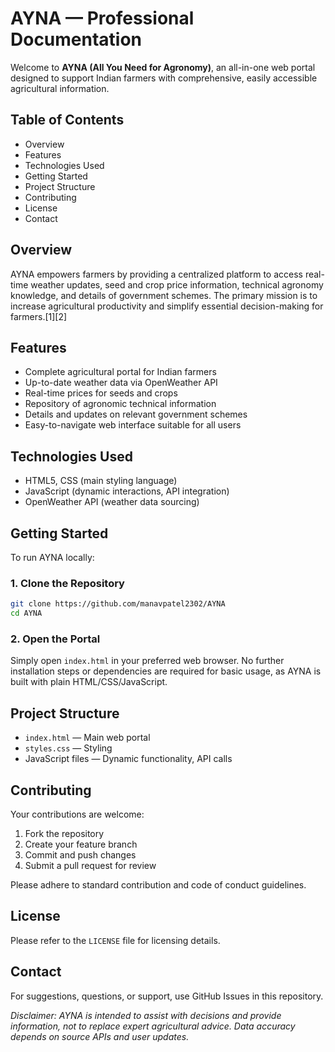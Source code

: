 # AYNA — Professional Documentation

Welcome to **AYNA (All You Need for Agronomy)**, an all-in-one web portal designed to support Indian farmers with comprehensive, easily accessible agricultural information.

## Table of Contents

- Overview
- Features
- Technologies Used
- Getting Started
- Project Structure
- Contributing
- License
- Contact

## Overview

AYNA empowers farmers by providing a centralized platform to access real-time weather updates, seed and crop price information, technical agronomy knowledge, and details of government schemes. The primary mission is to increase agricultural productivity and simplify essential decision-making for farmers.[1][2]

## Features

- Complete agricultural portal for Indian farmers
- Up-to-date weather data via OpenWeather API
- Real-time prices for seeds and crops
- Repository of agronomic technical information
- Details and updates on relevant government schemes
- Easy-to-navigate web interface suitable for all users

## Technologies Used

- HTML5, CSS (main styling language)
- JavaScript (dynamic interactions, API integration)
- OpenWeather API (weather data sourcing)

## Getting Started

To run AYNA locally:

### 1. Clone the Repository

```bash
git clone https://github.com/manavpatel2302/AYNA
cd AYNA
```

### 2. Open the Portal

Simply open `index.html` in your preferred web browser. No further installation steps or dependencies are required for basic usage, as AYNA is built with plain HTML/CSS/JavaScript.

## Project Structure

- `index.html` — Main web portal
- `styles.css` — Styling
- JavaScript files — Dynamic functionality, API calls

## Contributing

Your contributions are welcome:

1. Fork the repository
2. Create your feature branch
3. Commit and push changes
4. Submit a pull request for review

Please adhere to standard contribution and code of conduct guidelines.

## License

Please refer to the `LICENSE` file for licensing details.

## Contact

For suggestions, questions, or support, use GitHub Issues in this repository.

*Disclaimer: AYNA is intended to assist with decisions and provide information, not to replace expert agricultural advice. Data accuracy depends on source APIs and user updates.*
